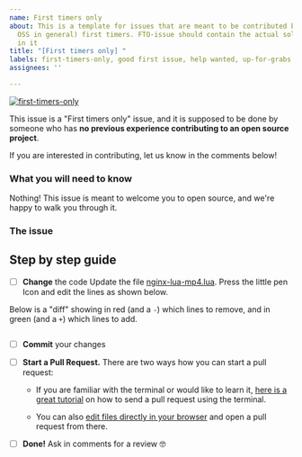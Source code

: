 ```yaml
---
name: First timers only
about: This is a template for issues that are meant to be contributed by repo (or
  OSS in general) first timers. FTO-issue should contain the actual solution diff
  in it
title: "[First timers only] "
labels: first-timers-only, good first issue, help wanted, up-for-grabs
assignees: ''

---
```


[![first-timers-only](https://img.shields.io/badge/first--timers--only-friendly-blue.svg?style=flat-square)](https://www.firsttimersonly.com/)

This issue is a "First timers only" issue, and it is supposed to be done by someone who has **no previous experience contributing to an open source project**.

If you are interested in contributing, let us know in the comments below!

### What you will need to know
Nothing! This issue is meant to welcome you to open source, and we're happy to walk you through it.

### The issue



## Step by step guide

- [ ] **Change** the code Update the file [nginx-lua-mp4.lua](https://github.com/Amondo/nginx-lua-mp4/blob/main/nginx-lua-mp4.lua). Press the little pen Icon and edit the lines as shown below.

Below is a "diff" showing in red (and a `-`) which lines to remove, and in green (and a `+`) which lines to add.

```diff

```

- [ ]  **Commit** your changes

- [ ] **Start a Pull Request.** There are two ways how you can start a pull request:

  - If you are familiar with the terminal or would like to learn it, [here is a great tutorial](https://app.egghead.io/playlists/how-to-contribute-to-an-open-source-project-on-github) on how to send a pull request using the terminal.

  - You can also [edit files directly in your browser](https://help.github.com/articles/editing-files-in-your-repository/) and open a pull request from there.

- [ ] **Done!** Ask in comments for a review 🤓
